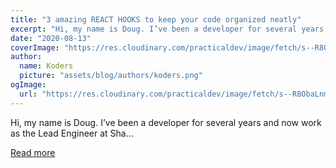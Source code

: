 ```yaml
---
title: "3 amazing REACT HOOKS to keep your code organized neatly"
excerpt: "Hi, my name is Doug. I’ve been a developer for several years and now work as the Lead Engineer at Sha..."
date: "2020-08-13"
coverImage: "https://res.cloudinary.com/practicaldev/image/fetch/s--R8ObaLnm--/c_imagga_scale,f_auto,fl_progressive,h_420,q_auto,w_1000/https://dgls.dev/img/remote/hooks.jpg"
author:
  name: Koders
  picture: "assets/blog/authors/koders.png"
ogImage:
  url: "https://res.cloudinary.com/practicaldev/image/fetch/s--R8ObaLnm--/c_imagga_scale,f_auto,fl_progressive,h_420,q_auto,w_1000/https://dgls.dev/img/remote/hooks.jpg"
---
```


Hi, my name is Doug. I’ve been a developer for several years and now work as the Lead Engineer at Sha...

[Read more](https://dev.to/dglsparsons/3-amazing-react-hooks-to-keep-your-code-organized-neatly-ghe)
